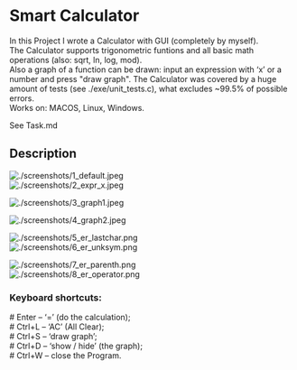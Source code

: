 # Smart Calculator
In this Project I wrote a Calculator with GUI (completely by myself).  
The Calculator supports trigonometric funtions and all basic math operations (also: sqrt, ln, log, mod).  
Also a graph of a function can be drawn: input an expression with ‘x’ or a number and press "draw graph".
The Calculator was covered by a huge amount of tests (see ./exe/unit_tests.c), what excludes ~99.5% of possible errors.  
Works on: MACOS, Linux, Windows.  

See Task.md  

## Description

![./screenshots/1_default.jpeg](./screenshots/1_default.jpeg)&emsp;&emsp;&emsp;&emsp;&emsp;&emsp;&emsp;&emsp;![./screenshots/2_expr_x.jpeg](./screenshots/2_expr_x.jpeg)  
  
![./screenshots/3_graph1.jpeg](./screenshots/3_graph1.jpeg)  
  
![./screenshots/4_graph2.jpeg](./screenshots/4_graph2.jpeg)  
  
![./screenshots/5_er_lastchar.png](./screenshots/5_er_lastchar.png)&emsp;&emsp;&emsp;&emsp;&emsp;&emsp;&emsp;&emsp;![./screenshots/6_er_unksym.png](./screenshots/6_er_unksym.png)  
  
![./screenshots/7_er_parenth.png](./screenshots/7_er_parenth.png)&emsp;&emsp;&emsp;&emsp;&emsp;&emsp;&emsp;&emsp;![./screenshots/8_er_operator.png](./screenshots/8_er_operator.png)

### Keyboard shortcuts:
\# Enter – ‘=’ (do the calculation);  
\# Ctrl+L – ‘AC’ (All Clear);  
\# Ctrl+S – ‘draw graph’;  
\# Ctrl+D – ‘show / hide’ (the graph);  
\# Ctrl+W – close the Program.  
